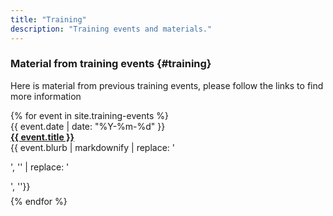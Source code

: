 ```yaml
---
title: "Training"
description: "Training events and materials."
---
```


### Material from training events {#training}
Here is material from previous training events, please follow the links to find more information

<ul style="padding-left: 0px;">
{% for event in site.training-events %}
    <li style="display: block; padding-bottom: 1ex;" date="{{ event.date }}"><span class="small">{{ event.date | date: "%Y-%m-%d" }}</span> <br/> 
    <strong><a href="{{ event.url }}">{{ event.title }}</a></strong> <br/> 
    {{ event.blurb | markdownify | replace: '<p>', '' | replace: '</p>', ''}}</li>
{% endfor %}
</ul>


